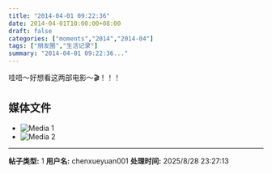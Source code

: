 ```yaml
---
title: "2014-04-01 09:22:36"
date: 2014-04-01T10:00:00+08:00
draft: false
categories: ["moments","2014","2014-04"]
tags: ["朋友圈","生活记录"]
summary: "2014-04-01 09:22:36..."
---
```


哇唔～好想看这两部电影～🎬！！！

## 媒体文件

- ![Media 1](/Moments/photos/2014-04-01/201404010922360.jpg)
- ![Media 2](/Moments/photos/2014-04-01/201404010922361.jpg)

---

**帖子类型:** 1
**用户名:** chenxueyuan001
**处理时间:** 2025/8/28 23:27:13